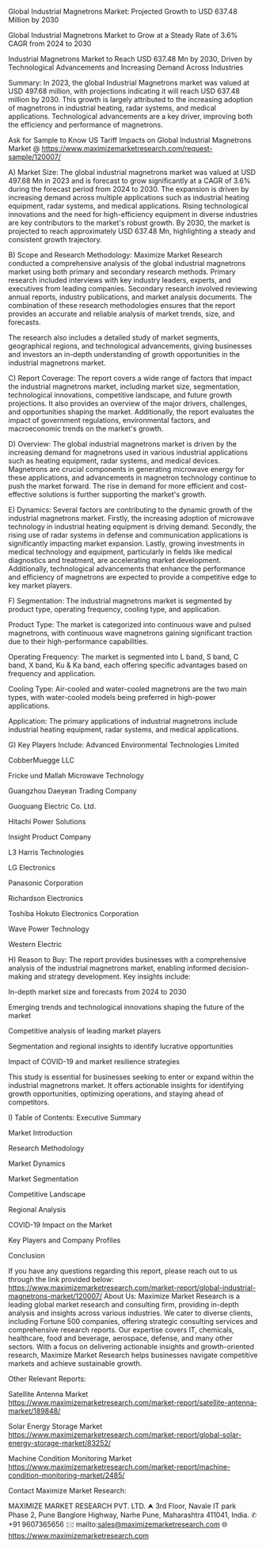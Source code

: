 Global Industrial Magnetrons Market: Projected Growth to USD 637.48 Million by 2030


Global Industrial Magnetrons Market to Grow at a Steady Rate of 3.6% CAGR from 2024 to 2030

Industrial Magnetrons Market to Reach USD 637.48 Mn by 2030, Driven by Technological Advancements and Increasing Demand Across Industries

Summary:
In 2023, the global Industrial Magnetrons market was valued at USD 497.68 million, with projections indicating it will reach USD 637.48 million by 2030. This growth is largely attributed to the increasing adoption of magnetrons in industrial heating, radar systems, and medical applications. Technological advancements are a key driver, improving both the efficiency and performance of magnetrons.

Ask for Sample to Know US Tariff Impacts on Global Industrial Magnetrons Market @ https://www.maximizemarketresearch.com/request-sample/120007/ 

A) Market Size:
The global industrial magnetrons market was valued at USD 497.68 Mn in 2023 and is forecast to grow significantly at a CAGR of 3.6% during the forecast period from 2024 to 2030. The expansion is driven by increasing demand across multiple applications such as industrial heating equipment, radar systems, and medical applications. Rising technological innovations and the need for high-efficiency equipment in diverse industries are key contributors to the market's robust growth. By 2030, the market is projected to reach approximately USD 637.48 Mn, highlighting a steady and consistent growth trajectory.

B) Scope and Research Methodology:
Maximize Market Research conducted a comprehensive analysis of the global industrial magnetrons market using both primary and secondary research methods. Primary research included interviews with key industry leaders, experts, and executives from leading companies. Secondary research involved reviewing annual reports, industry publications, and market analysis documents. The combination of these research methodologies ensures that the report provides an accurate and reliable analysis of market trends, size, and forecasts.

The research also includes a detailed study of market segments, geographical regions, and technological advancements, giving businesses and investors an in-depth understanding of growth opportunities in the industrial magnetrons market.

C) Report Coverage:
The report covers a wide range of factors that impact the industrial magnetrons market, including market size, segmentation, technological innovations, competitive landscape, and future growth projections. It also provides an overview of the major drivers, challenges, and opportunities shaping the market. Additionally, the report evaluates the impact of government regulations, environmental factors, and macroeconomic trends on the market's growth.

D) Overview:
The global industrial magnetrons market is driven by the increasing demand for magnetrons used in various industrial applications such as heating equipment, radar systems, and medical devices. Magnetrons are crucial components in generating microwave energy for these applications, and advancements in magnetron technology continue to push the market forward. The rise in demand for more efficient and cost-effective solutions is further supporting the market's growth.

E) Dynamics:
Several factors are contributing to the dynamic growth of the industrial magnetrons market. Firstly, the increasing adoption of microwave technology in industrial heating equipment is driving demand. Secondly, the rising use of radar systems in defense and communication applications is significantly impacting market expansion. Lastly, growing investments in medical technology and equipment, particularly in fields like medical diagnostics and treatment, are accelerating market development. Additionally, technological advancements that enhance the performance and efficiency of magnetrons are expected to provide a competitive edge to key market players.

F) Segmentation:
The industrial magnetrons market is segmented by product type, operating frequency, cooling type, and application.

Product Type: The market is categorized into continuous wave and pulsed magnetrons, with continuous wave magnetrons gaining significant traction due to their high-performance capabilities.

Operating Frequency: The market is segmented into L band, S band, C band, X band, Ku & Ka band, each offering specific advantages based on frequency and application.

Cooling Type: Air-cooled and water-cooled magnetrons are the two main types, with water-cooled models being preferred in high-power applications.

Application: The primary applications of industrial magnetrons include industrial heating equipment, radar systems, and medical applications.

G) Key Players Include:
Advanced Environmental Technologies Limited

CobberMuegge LLC

Fricke und Mallah Microwave Technology

Guangzhou Daeyean Trading Company

Guoguang Electric Co. Ltd.

Hitachi Power Solutions

Insight Product Company

L3 Harris Technologies

LG Electronics

Panasonic Corporation

Richardson Electronics

Toshiba Hokuto Electronics Corporation

Wave Power Technology

Western Electric

H) Reason to Buy:
The report provides businesses with a comprehensive analysis of the industrial magnetrons market, enabling informed decision-making and strategy development. Key insights include:

In-depth market size and forecasts from 2024 to 2030

Emerging trends and technological innovations shaping the future of the market

Competitive analysis of leading market players

Segmentation and regional insights to identify lucrative opportunities

Impact of COVID-19 and market resilience strategies

This study is essential for businesses seeking to enter or expand within the industrial magnetrons market. It offers actionable insights for identifying growth opportunities, optimizing operations, and staying ahead of competitors.

I) Table of Contents:
Executive Summary

Market Introduction

Research Methodology

Market Dynamics

Market Segmentation

Competitive Landscape

Regional Analysis

COVID-19 Impact on the Market

Key Players and Company Profiles

Conclusion

If you have any questions regarding this report, please reach out to us through the link provided below: https://www.maximizemarketresearch.com/market-report/global-industrial-magnetrons-market/120007/ 
About Us:
Maximize Market Research is a leading global market research and consulting firm, providing in-depth analysis and insights across various industries. We cater to diverse clients, including Fortune 500 companies, offering strategic consulting services and comprehensive research reports. Our expertise covers IT, chemicals, healthcare, food and beverage, aerospace, defense, and many other sectors. With a focus on delivering actionable insights and growth-oriented research, Maximize Market Research helps businesses navigate competitive markets and achieve sustainable growth.

Other Relevant Reports:

Satellite Antenna Market https://www.maximizemarketresearch.com/market-report/satellite-antenna-market/189848/ 

Solar Energy Storage Market https://www.maximizemarketresearch.com/market-report/global-solar-energy-storage-market/83252/ 

Machine Condition Monitoring Market https://www.maximizemarketresearch.com/market-report/machine-condition-monitoring-market/2485/ 

Contact Maximize Market Research:

MAXIMIZE MARKET RESEARCH PVT. LTD.
⮝ 3rd Floor, Navale IT park Phase 2,
Pune Banglore Highway, Narhe
Pune, Maharashtra 411041, India.
✆ +91 9607365656
🖂 mailto:sales@maximizemarketresearch.com
🌐 https://www.maximizemarketresearch.com
